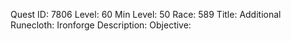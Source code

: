 Quest ID: 7806
Level: 60
Min Level: 50
Race: 589
Title: Additional Runecloth: Ironforge
Description: 
Objective: 
